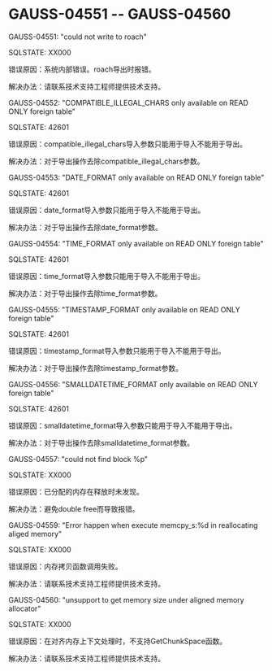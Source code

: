 # GAUSS-04551 -- GAUSS-04560

GAUSS-04551: "could not write to roach"

SQLSTATE: XX000

错误原因：系统内部错误。roach导出时报错。

解决办法：请联系技术支持工程师提供技术支持。

GAUSS-04552: "COMPATIBLE\_ILLEGAL\_CHARS only available on READ ONLY foreign table"

SQLSTATE: 42601

错误原因：compatible\_illegal\_chars导入参数只能用于导入不能用于导出。

解决办法：对于导出操作去除compatible\_illegal\_chars参数。

GAUSS-04553: "DATE\_FORMAT only available on READ ONLY foreign table"

SQLSTATE: 42601

错误原因：date\_format导入参数只能用于导入不能用于导出。

解决办法：对于导出操作去除date\_format参数。

GAUSS-04554: "TIME\_FORMAT only available on READ ONLY foreign table"

SQLSTATE: 42601

错误原因：time\_format导入参数只能用于导入不能用于导出。

解决办法：对于导出操作去除time\_format参数。

GAUSS-04555: "TIMESTAMP\_FORMAT only available on READ ONLY foreign table"

SQLSTATE: 42601

错误原因：timestamp\_format导入参数只能用于导入不能用于导出。

解决办法：对于导出操作去除timestamp\_format参数。

GAUSS-04556: "SMALLDATETIME\_FORMAT only available on READ ONLY foreign table"

SQLSTATE: 42601

错误原因：smalldatetime\_format导入参数只能用于导入不能用于导出。

解决办法：对于导出操作去除smalldatetime\_format参数。

GAUSS-04557: "could not find block %p"

SQLSTATE: XX000

错误原因：已分配的内存在释放时未发现。

解决办法：避免double free而导致报错。

GAUSS-04559: "Error happen when execute memcpy\_s:%d in reallocating aliged memory"

SQLSTATE: XX000

错误原因：内存拷贝函数调用失败。

解决办法：请联系技术支持工程师提供技术支持。

GAUSS-04560: "unsupport to get memory size under aligned memory allocator"

SQLSTATE: XX000

错误原因：在对齐内存上下文处理时，不支持GetChunkSpace函数。

解决办法：请联系技术支持工程师提供技术支持。

